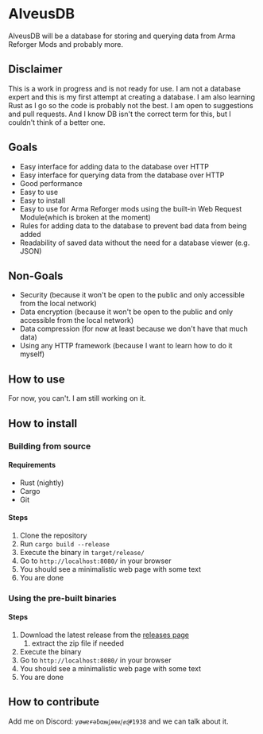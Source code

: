 # AlveusDB

AlveusDB will be a database for storing and querying data from Arma Reforger Mods and probably more.

## Disclaimer

This is a work in progress and is not ready for use. I am not a database expert and this is my first attempt at creating a database. 
I am also learning Rust as I go so the code is probably not the best. I am open to suggestions and pull requests.
And I know DB isn't the correct term for this, but I couldn't think of a better one.

## Goals

* Easy interface for adding data to the database over HTTP
* Easy interface for querying data from the database over HTTP
* Good performance
* Easy to use
* Easy to install
* Easy to use for Arma Reforger mods using the built-in Web Request Module(which is broken at the moment)
* Rules for adding data to the database to prevent bad data from being added
* Readability of saved data without the need for a database viewer (e.g. JSON)

## Non-Goals

* Security (because it won't be open to the public and only accessible from the local network)
* Data encryption (because it won't be open to the public and only accessible from the local network)
* Data compression (for now at least because we don't have that much data)
* Using any HTTP framework (because I want to learn how to do it myself)

## How to use

For now, you can't. I am still working on it.

## How to install

### Building from source

#### Requirements

* Rust (nightly)
* Cargo
* Git

#### Steps

1. Clone the repository
2. Run `cargo build --release`
3. Execute the binary in `target/release/`
4. Go to `http://localhost:8080/` in your browser
5. You should see a minimalistic web page with some text
6. You are done

### Using the pre-built binaries

#### Steps

1. Download the latest release from the [releases page](#)
   1. extract the zip file if needed
2. Execute the binary
3. Go to `http://localhost:8080/` in your browser
4. You should see a minimalistic web page with some text
5. You are done

## How to contribute

Add me on Discord: `ƴøʉɐɍəɓαᵯᶋѳѳᵶᶘɇᶑ#1938` and we can talk about it.